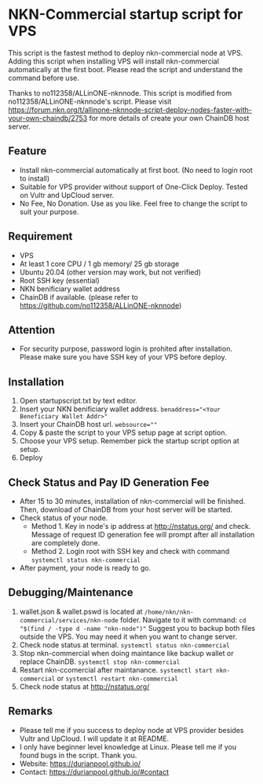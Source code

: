 # NKN-Commercial startup script for VPS

This script is the fastest method to deploy nkn-commercial node at VPS. 
Adding this script when installing VPS will install nkn-commercial automatically at the first boot.
Please read the script and understand the command before use.

Thanks to no112358/ALLinONE-nknnode. This script is modified from no112358/ALLinONE-nknnode's script.
Please visit https://forum.nkn.org/t/allinone-nknnode-script-deploy-nodes-faster-with-your-own-chaindb/2753 for more details of create your own ChainDB host server. 

## Feature
- Install nkn-commercial automatically at first boot. (No need to login root to install)
- Suitable for VPS provider without support of One-Click Deploy. Tested on Vultr and UpCloud server.
- No Fee, No Donation.  Use as you like. Feel free to change the script to suit your purpose. 

## Requirement
- VPS
- At least 1 core CPU / 1 gb memory/ 25 gb storage
- Ubuntu 20.04 (other version may work, but not verified)
- Root SSH key (essential)
- NKN benificiary wallet address
- ChainDB if available. (please refer to https://github.com/no112358/ALLinONE-nknnode)

## Attention
- For security purpose, password login is prohited after installation. Please make sure you have SSH key of your VPS before deploy. 

## Installation
1. Open startupscript.txt by text editor. 
2. Insert your NKN benificiary wallet address. `benaddress="<Your Beneficiary Wallet Addr>"`
3. Insert your ChainDB host url. `websource=""`
4. Copy & paste the script to your VPS setup page at script option.
5. Choose your VPS setup. Remember pick the startup script option at setup.
6. Deploy

## Check Status and Pay ID Generation Fee
- After 15 to 30  minutes, installation of nkn-commercial will be finished. Then, download of ChainDB from your host server will be started. 
- Check status of your node.
   - Method 1. Key in node's ip address at http://nstatus.org/ and check. Message of request ID generation fee will prompt after all installation are completely done.
   - Method 2. Login root with SSH key and check with command `systemctl status nkn-commercial`
- After payment,  your node is ready to go.

## Debugging/Maintenance
1. wallet.json & wallet.pswd is located at `/home/nkn/nkn-commercial/services/nkn-node` folder. Navigate to it with command: `cd "$(find / -type d -name "nkn-node")"`
   Suggest you to backup both files outside the VPS. You may need it when you want to change server.
2. Check node status at terminal. `systemctl status nkn-commercial`
3. Stop nkn-commercial when doing maintance like backup wallet or replace ChainDB. `systemctl stop nkn-commercial`
4. Restart nkn-ccomercial after maintanance. `systemctl start nkn-commercial` or `systemctl restart nkn-commercial`
5. Check node status at http://nstatus.org/

## Remarks
- Please tell me if you success to deploy node at VPS provider besides Vultr and UpCloud. I will update it at README.
- I only have beginner level knowledge at Linux. Please tell me if you found bugs in the script. Thank you. 
- Website: https://durianpool.github.io/
- Contact: https://durianpool.github.io/#contact
